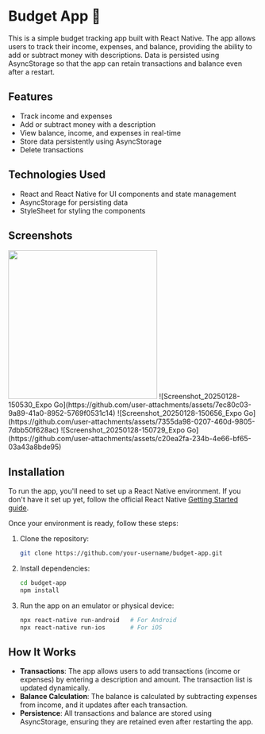 # Budget App 👋

This is a simple budget tracking app built with React Native. The app allows users to track their income, expenses, and balance, providing the ability to add or subtract money with descriptions. Data is persisted using AsyncStorage so that the app can retain transactions and balance even after a restart.

## Features

- Track income and expenses
- Add or subtract money with a description
- View balance, income, and expenses in real-time
- Store data persistently using AsyncStorage
- Delete transactions

## Technologies Used

- React and React Native for UI components and state management
- AsyncStorage for persisting data
- StyleSheet for styling the components

## Screenshots
<img src="https://github.com/user-attachments/assets/6b284bb3-de0f-42e0-91be-4529d23f2be8" width="300" />
![Screenshot_20250128-150530_Expo Go](https://github.com/user-attachments/assets/7ec80c03-9a89-41a0-8952-5769f0531c14)
![Screenshot_20250128-150656_Expo Go](https://github.com/user-attachments/assets/7355da98-0207-460d-9805-7dbb50f628ac)
![Screenshot_20250128-150729_Expo Go](https://github.com/user-attachments/assets/c20ea2fa-234b-4e66-bf65-03a43a8bde95)



## Installation

To run the app, you'll need to set up a React Native environment. If you don't have it set up yet, follow the official React Native [Getting Started guide](https://reactnative.dev/docs/environment-setup).

Once your environment is ready, follow these steps:

1. Clone the repository:
    ```bash
    git clone https://github.com/your-username/budget-app.git
    ```

2. Install dependencies:
    ```bash
    cd budget-app
    npm install
    ```

3. Run the app on an emulator or physical device:
    ```bash
    npx react-native run-android   # For Android
    npx react-native run-ios       # For iOS
    ```

## How It Works

- **Transactions**: The app allows users to add transactions (income or expenses) by entering a description and amount. The transaction list is updated dynamically.
- **Balance Calculation**: The balance is calculated by subtracting expenses from income, and it updates after each transaction.
- **Persistence**: All transactions and balance are stored using AsyncStorage, ensuring they are retained even after restarting the app.

